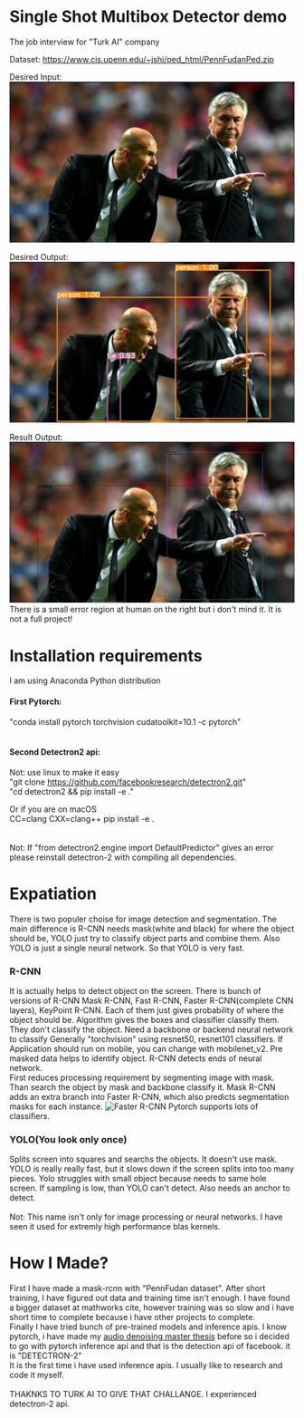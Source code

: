 # Single Shot Multibox Detector demo
The job interview for "Turk AI" company

Dataset: https://www.cis.upenn.edu/~jshi/ped_html/PennFudanPed.zip

Desired Input: <br>
![Desired Input](asset/desired_input.png)

Desired Output: <br>
![Desired Output](asset/desired_output.png)

Result Output: <br>
![Result Output](asset/detected.png)
There is a small error region at human on the right but i don't mind it. 
It is not a full project!

# Installation requirements
I am using Anaconda Python distribution <br>
#### First Pytorch: <br>
"conda install pytorch torchvision cudatoolkit=10.1 -c pytorch" <br>
<br>
#### Second Detectron2 api: <br>
Not: use linux to make it easy <br>
"git clone https://github.com/facebookresearch/detectron2.git" <br>
"cd detectron2 && pip install -e ." <br>

Or if you are on macOS <br>
CC=clang CXX=clang++ pip install -e .<br>
<br><br>
Not: If "from detectron2.engine import DefaultPredictor" gives an error please reinstall detectron-2 with compiling all dependencies.

# Expatiation
There is two populer choise for image detection and segmentation. The main difference is R-CNN needs mask(white and black) for where the object should be,
YOLO just try to classify object parts and combine them. Also YOLO is just a single neural network. So that YOLO is very fast.

### R-CNN
It is actually helps to detect object on the screen. There is bunch of versions of R-CNN
Mask R-CNN, Fast R-CNN, Faster R-CNN(complete CNN layers), KeyPoint R-CNN. Each of them just gives probability of where the object should be.
Algorithm gives the boxes and classifier classify them. They don't classify the object. Need a backbone or backend neural network to classify
Generally "torchvision" using resnet50, resnet101 classifiers. If Application should run on mobile, you can change with mobilenet_v2.
Pre masked data helps to identify object. R-CNN detects ends of neural network. <br>First reduces processing requirement by segmenting image with mask.
Than search the object by mask and backbone classify it.
Mask R-CNN adds an extra branch into Faster R-CNN, which also predicts segmentation masks for each instance.
![Faster R-CNN](https://pytorch.org/tutorials/_static/img/tv_tutorial/tv_image04.png)
Pytorch supports lots of classifiers. <br>
### YOLO(You look only once)
Splits screen into squares and searchs the objects. It doesn't use mask. YOLO is really really fast, but it slows down if the screen splits into too many pieces.
Yolo struggles with small object because needs to same hole screen. If sampling is low, than YOLO can't detect.
Also needs an anchor to detect. 
<br><br>
Not: This name isn't only for image processing or neural networks. I have seen it used for extremly high performance blas kernels.

# How I Made?
First I have made a mask-rcnn with "PennFudan dataset". After short training, 
I have figured out data and training time isn't enough. 
I have found a bigger dataset at mathworks cite, however training was so slow and i have short time to complete because i have other projects to complete.
<br>
Finally I have tried bunch of pre-trained models and inference apis. I know pytorch, 
i have made my [audio denoising master thesis](https://github.com/develooper1994/MasterThesis/tree/master/Denoiser) before so i decided to go with pytorch inference api and that is the detection api of facebook. it is "DETECTRON-2"
<br>
It is the first time i have used inference apis. I usually like to research and code it myself.
<br><br>
THAKNKS TO TURK AI TO GIVE THAT CHALLANGE. I experienced detectron-2 api.
